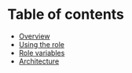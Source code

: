 # Table of contents

* [Overview](README.md)
* [Using the role](using-the-role.md)
* [Role variables](role-variables.md)
* [Architecture](architecture.md)

